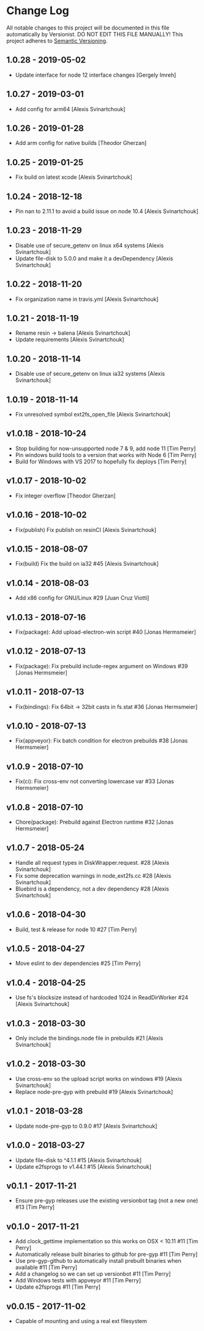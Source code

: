 # Change Log

All notable changes to this project will be documented in this file
automatically by Versionist. DO NOT EDIT THIS FILE MANUALLY!
This project adheres to [Semantic Versioning](http://semver.org/).

## 1.0.28 - 2019-05-02

* Update interface for node 12 interface changes [Gergely Imreh]

## 1.0.27 - 2019-03-01

* Add config for arm64 [Alexis Svinartchouk]

## 1.0.26 - 2019-01-28

* Add arm config for native builds [Theodor Gherzan]

## 1.0.25 - 2019-01-25

* Fix build on latest xcode [Alexis Svinartchouk]

## 1.0.24 - 2018-12-18

* Pin nan to 2.11.1 to avoid a build issue on node 10.4 [Alexis Svinartchouk]

## 1.0.23 - 2018-11-29

* Disable use of secure_getenv on linux x64 systems [Alexis Svinartchouk]
* Update file-disk to 5.0.0 and make it a devDependency [Alexis Svinartchouk]

## 1.0.22 - 2018-11-20

* Fix organization name in travis.yml [Alexis Svinartchouk]

## 1.0.21 - 2018-11-19

* Rename resin -> balena [Alexis Svinartchouk]
* Update requirements [Alexis Svinartchouk]

## 1.0.20 - 2018-11-14

* Disable use of secure_getenv on linux ia32 systems [Alexis Svinartchouk]

## 1.0.19 - 2018-11-14

* Fix unresolved symbol ext2fs_open_file [Alexis Svinartchouk]

## v1.0.18 - 2018-10-24

* Stop building for now-unsupported node 7 & 9, add node 11 [Tim Perry]
* Pin windows build tools to a version that works with Node 6 [Tim Perry]
* Build for Windows with VS 2017 to hopefully fix deploys [Tim Perry]

## v1.0.17 - 2018-10-02

* Fix integer overflow [Theodor Gherzan]

## v1.0.16 - 2018-10-02

* Fix(publish) Fix publish on resinCI [Alexis Svinartchouk]

## v1.0.15 - 2018-08-07

* Fix(build) Fix the build on ia32 #45 [Alexis Svinartchouk]

## v1.0.14 - 2018-08-03

* Add x86 config for GNU/Linux #29 [Juan Cruz Viotti]

## v1.0.13 - 2018-07-16

* Fix(package): Add upload-electron-win script #40 [Jonas Hermsmeier]

## v1.0.12 - 2018-07-13

* Fix(package): Fix prebuild include-regex argument on Windows #39 [Jonas Hermsmeier]

## v1.0.11 - 2018-07-13

* Fix(bindings): Fix 64bit -> 32bit casts in fs.stat #36 [Jonas Hermsmeier]

## v1.0.10 - 2018-07-13

* Fix(appveyor): Fix batch condition for electron prebuilds #38 [Jonas Hermsmeier]

## v1.0.9 - 2018-07-10

* Fix(ci): Fix cross-env not converting lowercase var #33 [Jonas Hermsmeier]

## v1.0.8 - 2018-07-10

* Chore(package): Prebuild against Electron runtime #32 [Jonas Hermsmeier]

## v1.0.7 - 2018-05-24

* Handle all request types in DiskWrapper.request. #28 [Alexis Svinartchouk]
* Fix some deprecation warnings in node_ext2fs.cc #28 [Alexis Svinartchouk]
* Bluebird is a dependency, not a dev dependency #28 [Alexis Svinartchouk]

## v1.0.6 - 2018-04-30

* Build, test & release for node 10 #27 [Tim Perry]

## v1.0.5 - 2018-04-27

* Move eslint to dev dependencies #25 [Tim Perry]

## v1.0.4 - 2018-04-25

* Use fs's blocksize instead of hardcoded 1024 in ReadDirWorker #24 [Alexis Svinartchouk]

## v1.0.3 - 2018-03-30

* Only include the bindings.node file in prebuilds #21 [Alexis Svinartchouk]

## v1.0.2 - 2018-03-30

* Use cross-env so the upload script works on windows #19 [Alexis Svinartchouk]
* Replace node-pre-gyp with prebuild #19 [Alexis Svinartchouk]

## v1.0.1 - 2018-03-28

* Update node-pre-gyp to 0.9.0 #17 [Alexis Svinartchouk]

## v1.0.0 - 2018-03-27

* Update file-disk to ^4.1.1 #15 [Alexis Svinartchouk]
* Update e2fsprogs to v1.44.1 #15 [Alexis Svinartchouk]

## v0.1.1 - 2017-11-21

* Ensure pre-gyp releases use the existing versionbot tag (not a new one) #13 [Tim Perry]

## v0.1.0 - 2017-11-21

* Add clock_gettime implementation so this works on OSX < 10.11 #11 [Tim Perry]
* Automatically release built binaries to github for pre-gyp #11 [Tim Perry]
* Use pre-gyp-github to automatically install prebuilt binaries when available #11 [Tim Perry]
* Add a changelog so we can set up versionbot #11 [Tim Perry]
* Add Windows tests with appveyor #11 [Tim Perry]
* Update e2fsprogs #11 [Tim Perry]

## v0.0.15 - 2017-11-02

- Capable of mounting and using a real ext filesystem